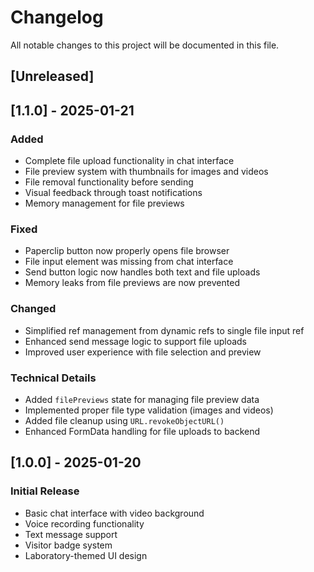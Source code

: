 # Changelog

All notable changes to this project will be documented in this file.

## [Unreleased]

## [1.1.0] - 2025-01-21

### Added
- Complete file upload functionality in chat interface
- File preview system with thumbnails for images and videos
- File removal functionality before sending
- Visual feedback through toast notifications
- Memory management for file previews

### Fixed
- Paperclip button now properly opens file browser
- File input element was missing from chat interface
- Send button logic now handles both text and file uploads
- Memory leaks from file previews are now prevented

### Changed
- Simplified ref management from dynamic refs to single file input ref
- Enhanced send message logic to support file uploads
- Improved user experience with file selection and preview

### Technical Details
- Added `filePreviews` state for managing file preview data
- Implemented proper file type validation (images and videos)
- Added file cleanup using `URL.revokeObjectURL()`
- Enhanced FormData handling for file uploads to backend

## [1.0.0] - 2025-01-20

### Initial Release
- Basic chat interface with video background
- Voice recording functionality
- Text message support
- Visitor badge system
- Laboratory-themed UI design